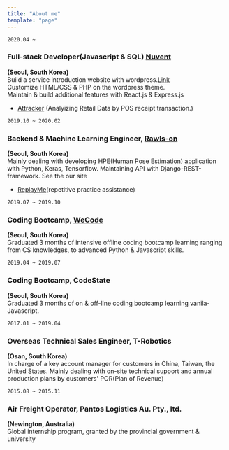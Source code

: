 ```yaml
---
title: "About me"
template: "page"
---
```


`2020.04 ~`</br>

### Full-stack Developer(Javascript & SQL) [Nuvent](https://attracker.shop/)</br>

**(Seoul, South Korea)**</br>
Build a service introduction website with wordpress.[Link](https://attracker.shop/) <br/>
Customize HTML/CSS & PHP on the wordpress theme.<br/>
Maintain & build additional features with React.js & Express.js

- [Attracker](https://attracker.shop/) (Analyizing Retail Data by POS receipt transaction.)
  <br/>

`2019.10 ~ 2020.02`</br>

### Backend & Machine Learning Engineer, [Rawls-on](https://rawls-on.com/)</br>

**(Seoul, South Korea)**</br>
Mainly dealing with developing HPE(Human Pose Estimation) application with Python, Keras, Tensorflow.
Maintaining API with Django-REST-framework.
See the our site</br>

- [ReplayMe](https://replayme.app/#/)(repetitive practice assistance)

`2019.07 ~ 2019.10`</br>

### Coding Bootcamp, [WeCode](https://wecode.co.kr/)</br>

**(Seoul, South Korea)**</br>
Graduated 3 months of intensive offline coding bootcamp learning ranging from CS knowledges, to advanced Python & Javascript skills.

`2019.04 ~ 2019.07`</br>

### Coding Bootcamp, CodeState</br>

**(Seoul, South Korea)**</br>
Graduated 3 months of on & off-line coding bootcamp learning vanila-Javascript.

`2017.01 ~ 2019.04`</br>

### Overseas Technical Sales Engineer, T-Robotics</br>

**(Osan, South Korea)**
</br> In charge of a key account manager for customers in China, Taiwan, the United States. Mainly dealing with on-site technical support and annual production plans by customers' POR(Plan of Revenue)

`2015.08 ~ 2015.11`</br>

### Air Freight Operator, Pantos Logistics Au. Pty., ltd.</br>

**(Newington, Australia)**
</br> Global internship program, granted by the provincial government & university
